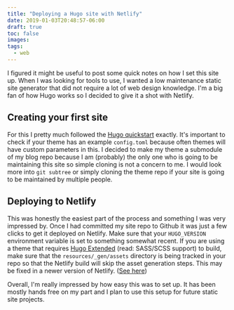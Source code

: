 ```yaml
---
title: "Deploying a Hugo site with Netlify"
date: 2019-01-03T20:48:57-06:00
draft: true
toc: false
images:
tags: 
  - web
---
```


I figured it might be useful to post some quick notes on how I set this site up. When I was looking for tools to use, I wanted a low maintenance static site generator that did not require a lot of web design knowledge. I'm a big fan of how Hugo works so I decided to give it a shot with Netlify.

## Creating your first site

For this I pretty much followed the [Hugo quickstart](https://gohugo.io/getting-started/quick-start/) exactly. It's important to check if your theme has an example `config.toml` because often themes will have custom parameters in this. I decided to make my theme a submodule of my blog repo because I am (probably) the only one who is going to be maintaining this site so simple cloning is not a concern to me. I would look more into `git subtree` or simply cloning the theme repo if your site is going to be maintained by multiple people.

## Deploying to Netlify

This was honestly the easiest part of the process and something I was very impressed by. Once I had committed my site repo to Github it was just a few clicks to get it deployed on Netlify. Make sure that your `HUGO_VERSION` environment variable is set to something somewhat recent. If you are using a theme that requires [Hugo Extended](https://gohugo.io/news/0.43-relnotes/) (read: SASS/SCSS support) to build, make sure that the `resources/_gen/assets` directory is being tracked in your repo so that the Netlify build will skip the asset generation steps. This may be fixed in a newer version of Netlify. ([See here](https://github.com/netlify/build-image/issues/182))

Overall, I'm really impressed by how easy this was to set up. It has been mostly hands free on my part and I plan to use this setup for future static site projects.
